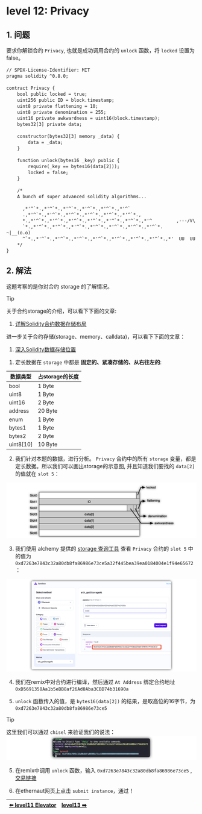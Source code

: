 # level 12: Privacy

## 1. 问题

要求你解锁合约 `Privacy`, 也就是成功调用合约的 `unlock` 函数，将 `locked` 设置为 false。

```solidity
// SPDX-License-Identifier: MIT
pragma solidity ^0.8.0;

contract Privacy {
    bool public locked = true;
    uint256 public ID = block.timestamp;
    uint8 private flattening = 10;
    uint8 private denomination = 255;
    uint16 private awkwardness = uint16(block.timestamp);
    bytes32[3] private data;

    constructor(bytes32[3] memory _data) {
        data = _data;
    }

    function unlock(bytes16 _key) public {
        require(_key == bytes16(data[2]));
        locked = false;
    }

    /*
    A bunch of super advanced solidity algorithms...

      ,*'^`*.,*'^`*.,*'^`*.,*'^`*.,*'^`*.,*'^`
      .,*'^`*.,*'^`*.,*'^`*.,*'^`*.,*'^`*.,*'^`*.,
      *.,*'^`*.,*'^`*.,*'^`*.,*'^`*.,*'^`*.,*'^`*.,*'^         ,---/V\
      `*.,*'^`*.,*'^`*.,*'^`*.,*'^`*.,*'^`*.,*'^`*.,*'^`*.    ~|__(o.o)
      ^`*.,*'^`*.,*'^`*.,*'^`*.,*'^`*.,*'^`*.,*'^`*.,*'^`*.,*'  UU  UU
    */
}
```


## 2. 解法

这题考察的是你对合约 storage 的了解情况。

> [!TIP]
> 关于合约storage的介绍，可以看下下面的文章:
> 1. [详解Solidity合约数据存储布局](https://learnblockchain.cn/books/geth/part7/storage.html)
> 
> 进一步关于合约存储(storage、memory、calldata)，可以看下下面的文章：
> 1. [深入Solidity数据存储位置](https://learnblockchain.cn/article/4864)

1. 定长数据在 `storage` 中都是 **固定的、紧凑存储的、从右往左的**:

|数据类型|占storage的长度|
|---|---|
|bool|1 Byte|
|uint8|1 Byte|
|uint16|2 Byte|
|address|20 Byte|
|enum|1 Byte|
|bytes1|1 Byte|
|bytes2|2 Byte|
|uint8[10]|10 Byte|


2. 我们针对本题的数据，进行分析。 `Privacy` 合约中的所有 `storage` 变量，都是定长数据。所以我们可以画出storage的示意图, 并且知道我们要找的 `data[2]` 的值就在 `slot 5`：

![](../../resources/img/level12/storage.png)

3. 我们使用 alchemy 提供的 [storage 查询工具](https://sandbox.alchemy.com/?network=ETH_SEPOLIA&method=eth_getStorageAt&body.id=1&body.jsonrpc=2.0&body.method=eth_getStorageAt&body.params%5B0%5D=0xD5691358Aa1b5eBB8af26Ad0Aba3CBD74b31690a&body.params%5B1%5D=0x05&body.params%5B2%5D=latest) 查看 `Privacy` 合约的 `slot 5` 中的值为 `0xd7263e7843c32a80db8fa86986e73ce5a32f445bea39ea0184004e1f94e65672`：

![](../../resources/img/level12/getstorageat.png)

4. 我们在remix中对合约进行编译，然后通过 `At Address` 绑定合约地址 `0xD5691358Aa1b5eBB8af26Ad0Aba3CBD74b31690a`

5. `unlock` 函数传入的值，是 `bytes16(data[2])` 的结果，是取高位的16字节，为 `0xd7263e7843c32a80db8fa86986e73ce5`

> [!TIP]
> 这里我们可以通过 `chisel` 来验证我们的说法：
![](../../resources/img/level12/chisel_bytes16.png)

5. 在remix中调用 `unlock` 函数，输入 `0xd7263e7843c32a80db8fa86986e73ce5` , [交易链接](https://sepolia.etherscan.io/tx/0xff32d4cc9e5aa145914647dd9ff8b1658b4d0d84e130a9e8e70d859b89d93b1b)

6. 在ethernaut网页上点击 `submit instance`，通过！

| [⬅️ level11 Elevator](../level11_elevator/README.md) | [level13 ➡️](../level12_privacy/README.md) |
|:------------------------------|--------------------------:|